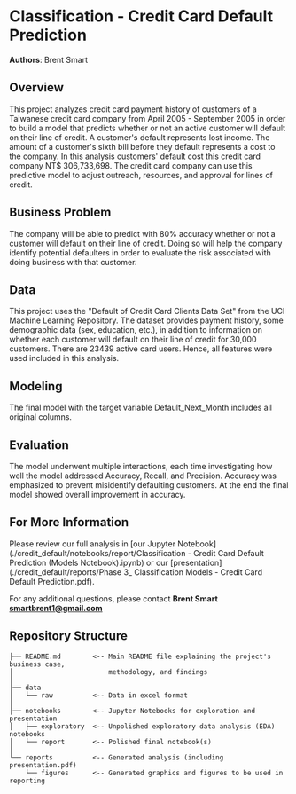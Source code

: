 # Classification - Credit Card Default Prediction

**Authors**: Brent Smart

## Overview

This project analyzes credit card payment history of customers of a Taiwanese credit card company from April 2005 - September 2005 in order to build a model that predicts whether or not an active customer will default on their line of credit. A customer's default represents lost income. The amount of a customer's sixth bill before they default represents a cost to the company. In this analysis customers' default cost this credit card company NT$ 306,733,698. The credit card company can use this predictive model to adjust outreach, resources, and approval for lines of credit.

## Business Problem

The company will be able to predict with 80% accuracy whether or not a customer will default on their line of credit. Doing so will help the company identify potential defaulters in order to evaluate the risk associated with doing business with that customer.

## Data

This project uses the "Default of Credit Card Clients Data Set" from the UCI Machine Learning Repository. The dataset provides payment history, some demographic data (sex, education, etc.), in addition to information on whether each customer will default on their line of credit for 30,000 customers. There are 23439 active card users. Hence, all features were used included in this analysis.


## Modeling

The final model with the target variable Default_Next_Month includes all original columns. 

## Evaluation

The model underwent multiple interactions, each time investigating how well the model addressed Accuracy, Recall, and Precision. Accuracy was emphasized to prevent misidentify defaulting customers. At the end the final model showed overall improvement in accuracy. 


## For More Information

Please review our full analysis in [our Jupyter Notebook](./credit_default/notebooks/report/Classification - Credit Card Default Prediction (Models Notebook).ipynb) or our [presentation](./credit_default/reports/Phase 3_ Classification Models - Credit Card Default Prediction.pdf).

For any additional questions, please contact **Brent Smart smartbrent1@gmail.com**

## Repository Structure

```
├── README.md        <-- Main README file explaining the project's business case,
│                        methodology, and findings
│
├── data             
│   └── raw          <-- Data in excel format
│
├── notebooks        <-- Jupyter Notebooks for exploration and presentation
│   ├── exploratory  <-- Unpolished exploratory data analysis (EDA) notebooks
│   └── report       <-- Polished final notebook(s)
│
└── reports          <-- Generated analysis (including presentation.pdf)
    └── figures      <-- Generated graphics and figures to be used in reporting

